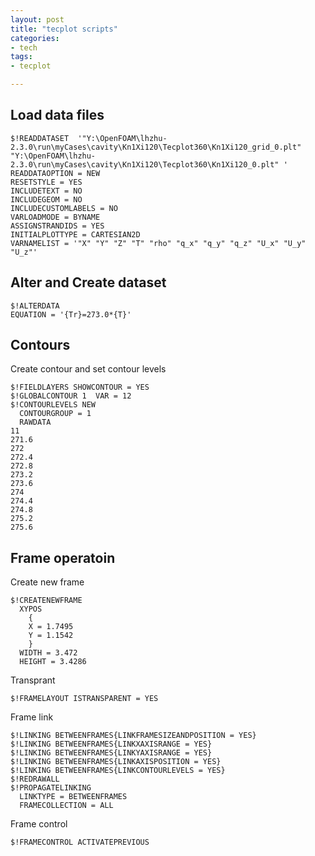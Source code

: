 ```yaml
---
layout: post
title: "tecplot scripts"
categories:
- tech
tags:
- tecplot

---
```


Load data files
---------------

    $!READDATASET  '"Y:\OpenFOAM\lhzhu-2.3.0\run\myCases\cavity\Kn1Xi120\Tecplot360\Kn1Xi120_grid_0.plt" "Y:\OpenFOAM\lhzhu-2.3.0\run\myCases\cavity\Kn1Xi120\Tecplot360\Kn1Xi120_0.plt" '
    READDATAOPTION = NEW
    RESETSTYLE = YES
    INCLUDETEXT = NO
    INCLUDEGEOM = NO
    INCLUDECUSTOMLABELS = NO
    VARLOADMODE = BYNAME
    ASSIGNSTRANDIDS = YES
    INITIALPLOTTYPE = CARTESIAN2D
    VARNAMELIST = '"X" "Y" "Z" "T" "rho" "q_x" "q_y" "q_z" "U_x" "U_y" "U_z"'

Alter and Create dataset
------------------------
    
    $!ALTERDATA 
    EQUATION = '{Tr}=273.0*{T}'


Contours
---------------
Create contour and set contour levels

    $!FIELDLAYERS SHOWCONTOUR = YES
    $!GLOBALCONTOUR 1  VAR = 12
    $!CONTOURLEVELS NEW
      CONTOURGROUP = 1
      RAWDATA
    11
    271.6
    272
    272.4
    272.8
    273.2
    273.6
    274
    274.4
    274.8
    275.2
    275.6

Frame operatoin
---------------
Create new frame

    $!CREATENEWFRAME 
      XYPOS
        {
        X = 1.7495
        Y = 1.1542
        }
      WIDTH = 3.472
      HEIGHT = 3.4286

Transprant

    $!FRAMELAYOUT ISTRANSPARENT = YES

Frame link

    $!LINKING BETWEENFRAMES{LINKFRAMESIZEANDPOSITION = YES}
    $!LINKING BETWEENFRAMES{LINKXAXISRANGE = YES}
    $!LINKING BETWEENFRAMES{LINKYAXISRANGE = YES}
    $!LINKING BETWEENFRAMES{LINKAXISPOSITION = YES}
    $!LINKING BETWEENFRAMES{LINKCONTOURLEVELS = YES}
    $!REDRAWALL 
    $!PROPAGATELINKING 
      LINKTYPE = BETWEENFRAMES
      FRAMECOLLECTION = ALL

Frame control

    $!FRAMECONTROL ACTIVATEPREVIOUS

